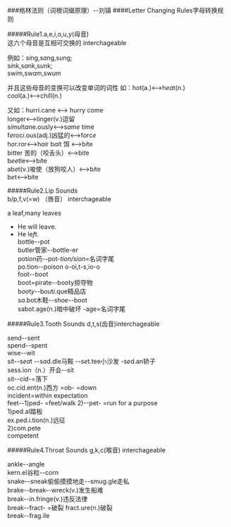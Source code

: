 ###格林法则（词根词缀原理）--刘镇
####Letter Changing Rules字母转换规则 

#####Rule1.a,e,i,o,u,y(母音)   
这六个母音是互相可交换的 interchageable   

例如：s*i*ng,s*a*ng,s*u*ng;    
s*i*nk,s*a*nk,s*u*nk;    
sw*i*m,sw*a*m,sw*u*m   
 
并且这些母音的变换可以改变单词的词性
如：h*o*t(a.)<-->h*ea*t(n.)   
c*oo*l(a.)<-->ch*i*ll(n.)

又如：hurri.cane <--> hurry come   
longer<-->linger(v.)逗留   
s*i*m*u*lt*a*ne.ously<-->s*a*m*e* t*i*me   
f*e*roc*i*.ous(adj.)凶猛的<-->f*o*rc*e*   
h*o*r.ror<-->h*ai*r
b*ai*t 饵 <-->b*i*te   
bi*tt*er 苦的（咬舌头）<-->bi*t*e    
b*ee*tle<-->b*i*te   
ab*e*t(v.)唆使（放狗咬人）<-->b*i*te   
b*e*t<-->b*i*te  

#####Rule2.Lip Sounds    
b/p,f,v(=w) （唇音） interchageable 
 
a leaf,many leaves    
*  He will lea*v*e.   
*  He le*f*t.   
bottle--pot  
b*u*tler管家--b*o*ttle-er   
pot*ion*药--pot-*tion/sion*=名词字尾   
po.tion--poison o-oi,t-s,io-o   
foot--boot   
boot=pirate--booty掠夺物   
b*oo*t*y*--b*ou*t*i*.que精品店    
s*a*.bot木鞋--sh*oe*--boot    
sabot.age(n.)暗中破坏   -age=名词字尾   

#####Rule3.Tooth Sounds
d,t,s(齿音)interchageable

send--sent   
spend--spent   
wise--wit    
s*i*t--s*ea*t --s*a*d.dle马鞍 --s*e*t.tee小沙发 -s*e*d.an轿子    
sess.ion（n.）开会--sit    
sit--cid-=落下   
oc.cid.ent(n.)西方 =ob- =down    
incident=within expectation   
feet--1)ped- =feet/walk    2)--pet- =run for a purpose  
1)ped.al踏板   
ex.ped.i.tion(n.)远征   
2)com.pete   
competent   

#####Rule4.Throat Sounds
g,k,c(喉音) interchageable  

ankle--angle   
kern.el谷粒--corn   
snake--sneak偷偷摸摸地走--smug.gle走私   
brake--break--wreck(v.)发生船难   
break--in.fringe(v.)违反法律   
break--fract- =破裂    fract.ure(n.)破裂  
break--frag.ile
